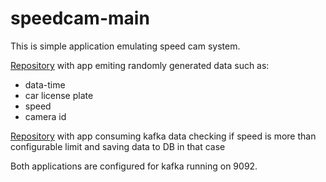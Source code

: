 # speedcam-main

This is simple application emulating speed cam system.

[Repository](https://github.com/petriankin/speedcam-producer) with app emiting randomly generated data such as:
* data-time
* car license plate
* speed
* camera id

[Repository](https://github.com/petriankin/speedcam-consumer) with app consuming kafka data checking if speed is more than configurable limit and saving data to DB in that case

Both applications are configured for kafka running on 9092.
